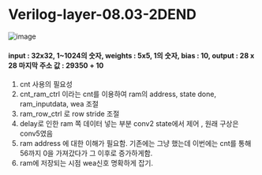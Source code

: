 # Verilog-layer-08.03-2DEND

![image](https://github.com/YunJoongChul/Verilog-layer-08.03-2DEND/assets/86291432/4bbd956c-a030-41b8-969e-18f69bb71731)


#### input : 32x32, 1~1024의 숫자, weights : 5x5, 1의 숫자, bias : 10, output : 28 x 28 마지막 주소 값 : 29350 + 10 
1. cnt 사용의 필요성
2. cnt_ram_ctrl 이라는 cnt를 이용하여 ram의 address, state done, ram_inputdata, wea 조절
3. ram_row_ctrl 로 row stride 조절
4. delay로 인한 ram 쪽 데이터 넣는 부분 conv2 state에서 제어 , 원래 구상은 conv5였음
5. ram address 에 대한 이해가 필요함. 기존에는 그냥 했는데 이번에는 cnt를 통해 56까지 0을 가져갔다가 그 이후로 증가하게함.
6. ram에 저장되는 시점 wea신호 명확하게 잡기.

